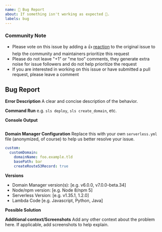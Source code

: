 ```yaml
---
name: 🐛 Bug Report
about: If something isn't working as expected 🤔.
labels: bug
---
```


<!--- Please keep this note for the community --->

### Community Note

* Please vote on this issue by adding a 👍 [reaction](https://blog.github.com/2016-03-10-add-reactions-to-pull-requests-issues-and-comments/) to the original issue to help the community and maintainers prioritize this request
* Please do not leave "+1" or "me too" comments, they generate extra noise for issue followers and do not help prioritize the request
* If you are interested in working on this issue or have submitted a pull request, please leave a comment

<!--- Thank you for keeping this note for the community --->

## Bug Report

**Error Description**
A clear and concise description of the behavior.

**Command Run**
e.g. `sls deploy`, `sls create_domain`, etc.

**Console Output**
```sh
```

**Domain Manager Configuration**
Replace this with your own `serverless.yml` file (anonymized, of course) to help us better resolve your issue.
```yaml
custom:
  customDomain:
    domainName: foo.example.tld
    basePath: bar
    createRoute53Record: true
```

**Versions**
- Domain Manager version(s): [e.g. v6.0.0, v7.0.0-beta.34]
- Node/npm version: [e.g. Node 8/npm 5]
- Serverless Version: [e.g. v1.35.1, 1.2.0]
- Lambda Code [e.g. Javascript, Python, Java]

**Possible Solution**
<!--- Only if you have suggestions on a fix for the bug -->

**Additional context/Screenshots**
Add any other context about the problem here. If applicable, add screenshots to help explain.
